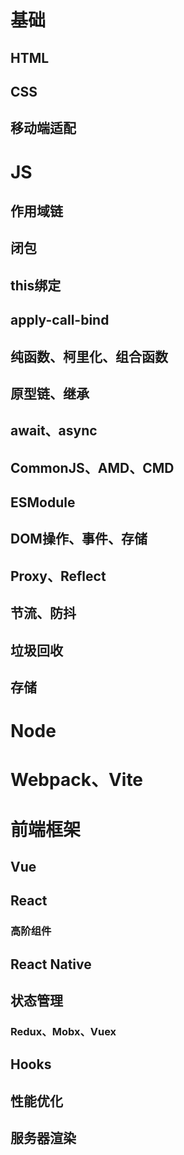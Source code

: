 # 基础

## HTML

## CSS

## 移动端适配

# JS

## 作用域链

## 闭包

## this绑定

## apply-call-bind

## 纯函数、柯里化、组合函数

## 原型链、继承

## await、async

## CommonJS、AMD、CMD

## ESModule

## DOM操作、事件、存储

## Proxy、Reflect

## 节流、防抖

## 垃圾回收

## 存储

# Node

# Webpack、Vite

# 前端框架

## Vue

## React

### 高阶组件

## React Native

## 状态管理

### Redux、Mobx、Vuex

## Hooks

## 性能优化

## 服务器渲染
